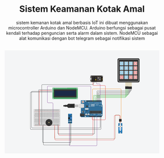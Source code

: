 <div align="center">
<h1>Sistem Keamanan Kotak Amal</h1>
<p>sistem kemanan kotak amal berbasis IoT ini dibuat menggunakan microcontroller Arduino dan NodeMCU. Arduino berfungsi sebagai pusat kendali terhadap penguncian serta alarm dalam sistem. NodeMCU sebagai alat komunikasi dengan bot telegram sebagai notifikasi sistem</p>
</div>

<br>

<div>
  <img src="Gambar/rangkaian.png" alt="Rangkaian Sistem">
</div>

